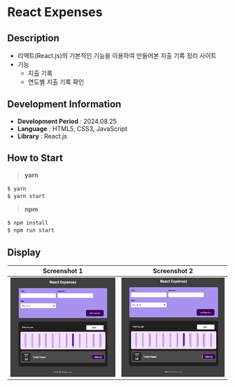 # React Expenses

## Description

- 리액트(React.js)의 기본적인 기능을 이용하여 만들어본 지출 기록 정리 사이트
- 기능
  - 지출 기록
  - 연도별 지출 기록 확인

## Development Information

- **Development Period** : 2024.08.25
- **Language** : HTML5, CSS3, JavaScript
- **Library** : React.js

## How to Start

> **yarn**

```bash
$ yarn
$ yarn start
```

> **npm**

```bash
$ npm install
$ npm run start
```

## Display

|              Screenshot 1              |              Screenshot 2              |
| :------------------------------------: | :------------------------------------: |
| ![Web Page Screenshot 1](picture1.png) | ![Web Page Screenshot 2](picture2.gif) |
